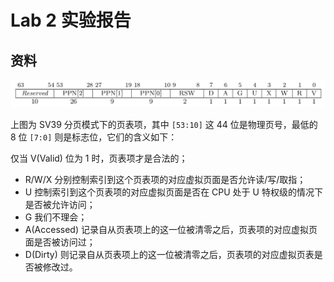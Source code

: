 # Lab 2 实验报告

## 资料

![](2024-04-30-21-35-43.png)

上图为 SV39 分页模式下的页表项，其中 `[53:10]` 这 44 位是物理页号，最低的 8 位 `[7:0]` 则是标志位，它们的含义如下：

仅当 V(Valid) 位为 1 时，页表项才是合法的；

- R/W/X 分别控制索引到这个页表项的对应虚拟页面是否允许读/写/取指；
- U 控制索引到这个页表项的对应虚拟页面是否在 CPU 处于 U 特权级的情况下是否被允许访问；
- G 我们不理会；
- A(Accessed) 记录自从页表项上的这一位被清零之后，页表项的对应虚拟页面是否被访问过；
- D(Dirty) 则记录自从页表项上的这一位被清零之后，页表项的对应虚拟页表是否被修改过。

